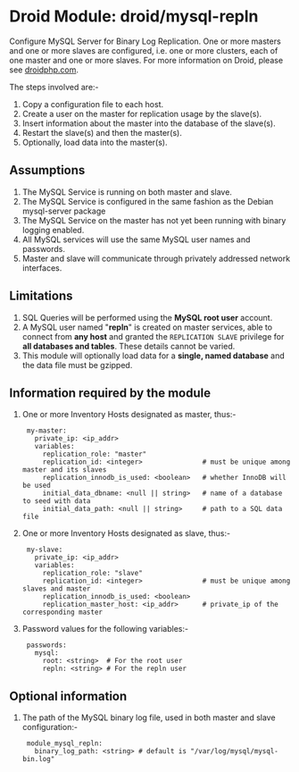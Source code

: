 # Droid Module: droid/mysql-repln

Configure MySQL Server for Binary Log Replication. One or more masters and one
or more slaves are configured, i.e. one or more clusters, each of one master
and one or more slaves. For more information on Droid, please see
[droidphp.com](http://droidphp.com).

The steps involved are:-

1. Copy a configuration file to each host.
2. Create a user on the master for replication usage by the slave(s).
3. Insert information about the master into the database of the slave(s).
4. Restart the slave(s) and then the master(s).
5. Optionally, load data into the master(s).


## Assumptions

1. The MySQL Service is running on both master and slave.
2. The MySQL Service is configured in the same fashion as the Debian
   mysql-server package
3. The MySQL Service on the master has not yet been running with binary
   logging enabled.
4. All MySQL services will use the same MySQL user names and passwords.
5. Master and slave will communicate through privately addressed network
   interfaces.


## Limitations

1. SQL Queries will be performed using the **MySQL root user** account.
2. A MySQL user named "**repln**" is created on master services, able to
   connect from **any host** and granted the `REPLICATION SLAVE` privilege for
   **all databases and tables**. These details cannot be varied.
3. This module will optionally load data for a **single, named database** and
   the data file must be gzipped.


## Information required by the module

1. One or more Inventory Hosts designated as master, thus:-

        my-master:
          private_ip: <ip_addr>
          variables:
            replication_role: "master"
            replication_id: <integer>               # must be unique among master and its slaves
            replication_innodb_is_used: <boolean>   # whether InnoDB will be used
            initial_data_dbname: <null || string>   # name of a database to seed with data
            initial_data_path: <null || string>     # path to a SQL data file

2. One or more Inventory Hosts designated as slave, thus:-

        my-slave:
          private_ip: <ip_addr>
          variables:
            replication_role: "slave"
            replication_id: <integer>               # must be unique among slaves and master
            replication_innodb_is_used: <boolean>
            replication_master_host: <ip_addr>      # private_ip of the corresponding master

3. Password values for the following variables:-

        passwords:
          mysql:
            root: <string>  # For the root user
            repln: <string> # For the repln user


## Optional information

1. The path of the MySQL binary log file, used in both master and slave
   configuration:-

        module_mysql_repln:
          binary_log_path: <string> # default is "/var/log/mysql/mysql-bin.log"
